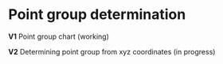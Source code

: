 # Point group determination

**V1** Point group chart (working)

**V2** Determining point group from xyz coordinates (in progress)

